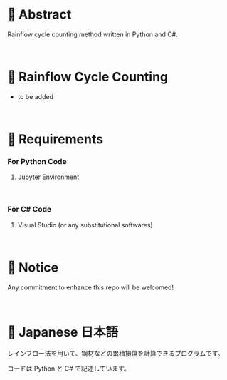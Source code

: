 # 🌟 Abstract

Rainflow cycle counting method written in Python and C#.


<br>

# 🌟 Rainflow Cycle Counting

* to be added

<br>

# 🌟 Requirements

### For Python Code

1. Jupyter Environment


<br>

### For C# Code

1. Visual Studio (or any substitutional softwares)

<br>

# 🌟 Notice

Any commitment to enhance this repo will be welcomed!

<br>

# 🌟 Japanese 日本語

レインフロー法を用いて、鋼材などの累積損傷を計算できるプログラムです。

コードは Python と C# で記述しています。

